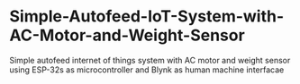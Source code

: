 # Simple-Autofeed-IoT-System-with-AC-Motor-and-Weight-Sensor
Simple autofeed internet of things system with AC motor and weight sensor using ESP-32s as microcontroller and Blynk as human machine interfacae
